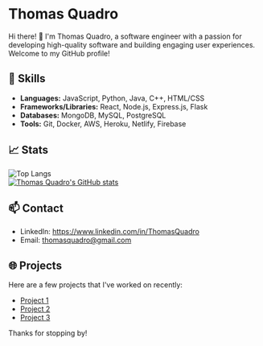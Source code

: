 # Thomas Quadro

Hi there! 👋 I'm Thomas Quadro, a software engineer with a passion for developing high-quality software and building engaging user experiences. Welcome to my GitHub profile!

## 🚀 Skills

- **Languages:** JavaScript, Python, Java, C++, HTML/CSS
- **Frameworks/Libraries:** React, Node.js, Express.js, Flask
- **Databases:** MongoDB, MySQL, PostgreSQL
- **Tools:** Git, Docker, AWS, Heroku, Netlify, Firebase

## 📈 Stats
![Top Langs](https://github-readme-stats.vercel.app/api/top-langs/?username=ThomasQuadro&theme=dark)
<br>
[![Thomas Quadro's GitHub stats](https://github-readme-stats.vercel.app/api?username=ThomasQuadro&count_private=true&show_icons=true&theme=dark)](https://github.com/ThomasQuadro)

## 📫 Contact

- LinkedIn: https://www.linkedin.com/in/ThomasQuadro
- Email: thomasquadro@gmail.com

## 🌐 Projects

Here are a few projects that I've worked on recently:

- [Project 1](https://github.com/ThomasQuadro/project1)
- [Project 2](https://github.com/ThomasQuadro/project2)
- [Project 3](https://github.com/ThomasQuadro/project3)

Thanks for stopping by!

